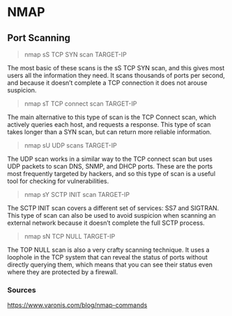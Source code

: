 # NMAP



## Port Scanning

> nmap sS TCP SYN scan TARGET-IP

The most basic of these scans is the sS TCP SYN scan, and this gives most users all the information they need. It scans thousands of ports per second, and because it doesn’t complete a TCP connection it does not arouse suspicion.

> nmap sT TCP connect scan TARGET-IP

The main alternative to this type of scan is the TCP Connect scan, which actively queries each host, and requests a response. This type of scan takes longer than a SYN scan, but can return more reliable information.

> nmap sU UDP scans TARGET-IP

The UDP scan works in a similar way to the TCP connect scan but uses UDP packets to scan DNS, SNMP, and DHCP ports. These are the ports most frequently targeted by hackers, and so this type of scan is a useful tool for checking for vulnerabilities.

> nmap sY SCTP INIT scan TARGET-IP

The SCTP INIT scan covers a different set of services: SS7 and SIGTRAN. This type of scan can also be used to avoid suspicion when scanning an external network because it doesn’t complete the full SCTP process.

> nmap sN TCP NULL TARGET-IP

The TOP NULL scan is also a very crafty scanning technique. It uses a loophole in the TCP system that can reveal the status of ports without directly querying them, which means that you can see their status even where they are protected by a firewall.

### Sources
https://www.varonis.com/blog/nmap-commands
